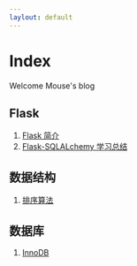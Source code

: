 ```yaml
---
laylout: default
---
```


# Index


Welcome Mouse's blog

## Flask 

1. [Flask 简介](introduce-flask)
2. [Flask-SQLALchemy 学习总结](flask-sqlalchemy-summary)


## 数据结构

1. [排序算法](sort-algorithm)

## 数据库

1. [InnoDB](InnoDB-mvvc)
